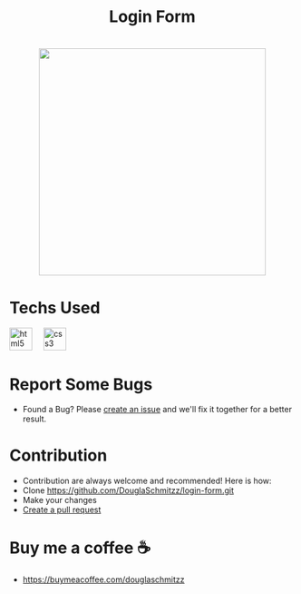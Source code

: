 <h1 align="center">Login Form<h1/>

<div align="center">
  <img height="400" widht= "300" src="https://github.com/user-attachments/assets/37506537-7b14-4bb4-8672-641bb543cf7f"  />
</div>


# Techs Used
<div align="left">
  <img src="https://cdn.jsdelivr.net/gh/devicons/devicon/icons/html5/html5-original.svg" height="40" alt="html5 logo"  />
  <img width="12" />
  <img src="https://cdn.jsdelivr.net/gh/devicons/devicon/icons/css3/css3-original.svg" height="40" alt="css3 logo"  />
</div>



# Report Some Bugs
- Found a Bug? Please  <a href= "https://github.com/DouglaSchmitzz/login-form/issues"> create an issue</a> and we'll fix it together for a better result.


# Contribution 


- Contribution are always welcome and recommended! Here is how:
- Clone https://github.com/DouglaSchmitzz/login-form.git
- Make your changes
- <a href= "https://github.com/DouglaSchmitzz/login-form/pulls">Create a pull request<a/>

# Buy me a coffee ☕
- https://buymeacoffee.com/douglaschmitzz 
